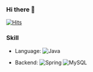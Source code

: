 ### Hi there 👋 
<!-- 안녕하세요, 김학현Kim Hakhyeon 입니다
-->

[![Hits](https://hits.seeyoufarm.com/api/count/incr/badge.svg?url=https%3A%2F%2Fgithub.com%2Fbboodd%2Fhit-counter&count_bg=%2379C83D&title_bg=%23555555&icon=&icon_color=%23E7E7E7&title=hits&edge_flat=false)](https://hits.seeyoufarm.com)


<!--![bboodd's github stats](https://github-readme-stats.vercel.app/api?username=bboodd&show_icons=true)-->

### Skill

- Language: 
![Java](https://img.shields.io/badge/Java-%23ED8B00.svg?&style=flat&logo=java&logoColor=white)
<!--![Python3](https://img.shields.io/badge/Python%20-%2314354C.svg?&style=flat&logo=python&logoColor=white)-->

- Backend:
![Spring](https://img.shields.io/badge/Spring%20-%236DB33F.svg?&style=flat&logo=spring&logoColor=white)
![MySQL](https://img.shields.io/badge/MySQL-4479A1?style=flat&logo=MySQL&logoColor=white)


<!--
**bboodd/bboodd** is a ✨ _special_ ✨ repository because its `README.md` (this file) appears on your GitHub profile.

Here are some ideas to get you started:

- 🔭 I’m currently working on ...
- 🌱 I’m currently learning ...
- 👯 I’m looking to collaborate on ...
- 🤔 I’m looking for help with ...
- 💬 Ask me about ...
- 📫 How to reach me: ...
- 😄 Pronouns: ...
- ⚡ Fun fact: ...
-->
